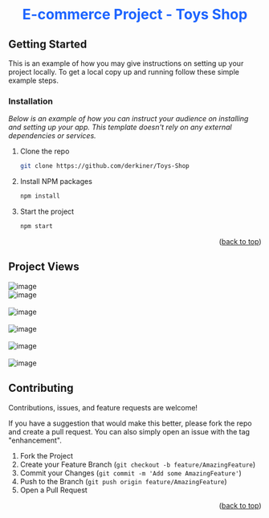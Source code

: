 <br />
<div align="center" id="readme-top">

  <h1 align="center" style="color:#1d64ff" > E-commerce Project - Toys Shop </h1>

</div>

## Getting Started

This is an example of how you may give instructions on setting up your project locally.
To get a local copy up and running follow these simple example steps.

### Installation

_Below is an example of how you can instruct your audience on installing and setting up your app. This template doesn't rely on any external dependencies or services._

1. Clone the repo
   ```sh
   git clone https://github.com/derkiner/Toys-Shop
   ```
2. Install NPM packages
   ```sh
   npm install
   ```
3. Start the project
   ```sh
   npm start
   ```
   
   <p align="right">(<a href="#readme-top">back to top</a>)</p>
   
  


## Project Views
![image](https://user-images.githubusercontent.com/90147636/200171962-145859dd-1191-4b67-be44-71bf30fb6ac8.png)
<br>
![image](https://user-images.githubusercontent.com/90147636/200171975-d451b475-afd2-41c5-b5a5-1be1a97ddf8b.png)
<br>
<br>
![image](https://user-images.githubusercontent.com/90147636/200171984-25e2e2f5-f17b-4390-aa6f-92284fc07d80.png)
<br>
<br>
![image](https://user-images.githubusercontent.com/90147636/200171988-93d2fc3b-32a1-4ccb-992b-78e8d0c8f68a.png)
<br>
<br>
![image](https://user-images.githubusercontent.com/90147636/200171996-9a70812c-60c6-48fb-a076-608762eaab54.png)
<br>
<br>
![image](https://user-images.githubusercontent.com/90147636/200172013-122601ec-2621-4234-b4e7-f977361d76ff.png)


 ## Contributing

Contributions, issues, and feature requests are welcome!

If you have a suggestion that would make this better, please fork the repo and create a pull request. You can also simply open an issue with the tag "enhancement".

1. Fork the Project
2. Create your Feature Branch (`git checkout -b feature/AmazingFeature`)
3. Commit your Changes (`git commit -m 'Add some AmazingFeature'`)
4. Push to the Branch (`git push origin feature/AmazingFeature`)
5. Open a Pull Request

<p align="right">(<a href="#readme-top">back to top</a>)</p>


